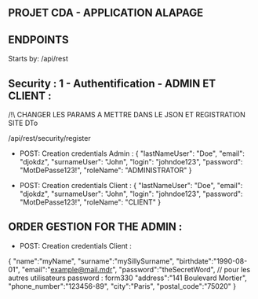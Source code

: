 ## PROJET CDA - APPLICATION ALAPAGE
## ENDPOINTS
Starts by: /api/rest


## Security : 1 - Authentification - ADMIN ET CLIENT : 
/!\ CHANGER LES PARAMS A METTRE DANS LE JSON ET REGISTRATION SITE DTo

/api/rest/security/register 

- POST: Creation credentials Admin  :
{
"lastNameUser": "Doe",
"email": "djokdz",
"surnameUser": "John",
"login": "johndoe123",
"password": "MotDePasse123!",
"roleName": "ADMINISTRATOR"
}

- POST: Creation credentials Client :
{
"lastNameUser": "Doe",
"email": "djokdz",
"surnameUser": "John",
"login": "johndoe123",
"password": "MotDePasse123!",
"roleName": "CLIENT"
}



## ORDER GESTION FOR THE ADMIN :

- POST: Creation credentials Client :


{
"name":"myName",
"surname":"mySillySurname",
"birthdate":"1990-08-01",
"email":"example@mail.mdr",
"password":"theSecretWord", // pour les autres utilisateurs password : form330
"address":"141 Boulevard Mortier",
"phone_number":"123456-89",
"city":"Paris",
"postal_code":"75020"
}